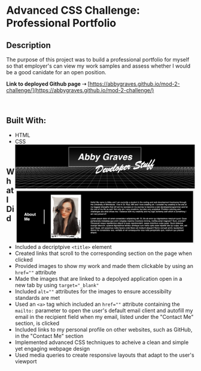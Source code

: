# Advanced CSS Challenge: Professional Portfolio

## **Description**
The purpose of this project was to build a professional portfolio for myself so that employer's can view my work samples and assess whether I would be a good canidate for an open position.

**Link to deployed Github page ➝** [https://abbygraves.github.io/mod-2-challenge/](https://abbygraves.github.io/mod-2-challenge/)

<br/>

## **Built With:**
+ HTML
+ CSS <img align="right" src="assets/images/application-screenshot.png" width="700px" />

<br/>

## **What I Did**
+ Included a decriptpive `<title>` element
+ Created links that scroll to the corresponding section on the page when clicked
+ Provided images to show my work and made them clickable by using an `href=""` attribute 
+ Made the images that are linked to a depolyed application open in a <br/> new tab by using `target="_blank"`
+ Included `alt=""` attributes for the images to ensure accessibilty standards are met
+ Used an `<a>` tag which included an `href=""` attribute containing the `mailto:` parameter to open the user's default email client and autofill my email in the recipient field when my email, listed under the "Contact Me" section, is clicked
+ Included links to my personal profile on other websites, such as GitHub, in the "Contact Me" section 
+ Implemented advanced CSS techniques to acheive a clean and simple yet engaging webpage design 
+ Used media queries to create responsive layouts that adapt to the user's viewport


